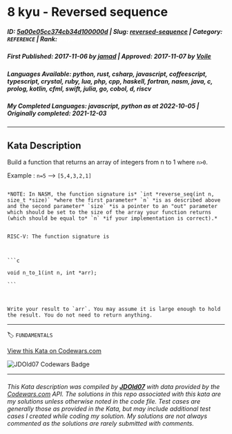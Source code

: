 # 8 kyu - Reversed sequence 

##### **ID**: [5a00e05cc374cb34d100000d](https://www.codewars.com/kata/5a00e05cc374cb34d100000d) | **Slug**: [reversed-sequence](https://www.codewars.com/kata/5a00e05cc374cb34d100000d) | **Category**: `REFERENCE` | **Rank**: <span style="color:white">8 kyu</span>

##### **First Published**: 2017-11-06 ***by*** [jamad](https://www.codewars.com/users/jamad) | **Approved**: 2017-11-07 ***by*** [Voile](https://www.codewars.com/users/Voile)

##### **Languages Available**: python, rust, csharp, javascript, coffeescript, typescript, crystal, ruby, lua, php, cpp, haskell, fortran, nasm, java, c, prolog, kotlin, cfml, swift, julia, go, cobol, d, riscv

##### **My Completed Languages**: javascript, python ***as at*** 2022-10-05 | **Originally completed**: 2021-12-03

---

## Kata Description


Build a function that returns an array of integers from n to 1 where ```n>0```.



Example : `n=5` --> `[5,4,3,2,1]`



~~~if:nasm

*NOTE: In NASM, the function signature is* `int *reverse_seq(int n, size_t *size)` *where the first parameter* `n` *is as described above and the second parameter* `size` *is a pointer to an "out" parameter which should be set to the size of the array your function returns (which should be equal to* `n` *if your implementation is correct).*

~~~



~~~if:riscv

RISC-V: The function signature is



```c

void n_to_1(int n, int *arr);

```



Write your result to `arr`. You may assume it is large enough to hold the result. You do not need to return anything.

~~~

---


🏷 `FUNDAMENTALS`


[View this Kata on Codewars.com](https://www.codewars.com/kata/5a00e05cc374cb34d100000d)

![](https://www.codewars.com/users/jdold07/badges/large "JDOld07 Codewars Badge")

---

###### *This Kata description was compiled by [**JDOld07**](https://tpstech.dev) with data provided by the [Codewars.com](https://www.codewars.com) API.  The solutions in this repo associated with this kata are my solutions unless otherwise noted in the code file.  Test cases are generally those as provided in the Kata, but may include additional test cases I created while coding my solution.  My solutions are not always commented as the solutions are rarely submitted with comments.*
